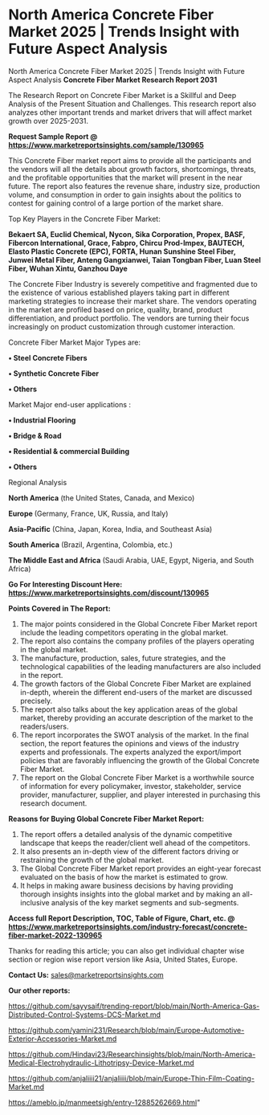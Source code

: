 # North America Concrete Fiber Market 2025 | Trends Insight with Future Aspect Analysis
 North America Concrete Fiber Market 2025 | Trends Insight with Future Aspect Analysis
<strong>Concrete Fiber Market Research Report 2031</strong>

The Research Report on Concrete Fiber Market is a Skillful and Deep Analysis of the Present Situation and Challenges. This research report also analyzes other important trends and market drivers that will affect market growth over 2025-2031.

<strong>Request Sample Report @ <a href=https://www.marketreportsinsights.com/sample/130965>https://www.marketreportsinsights.com/sample/130965</a></strong>

This Concrete Fiber market report aims to provide all the participants and the vendors will all the details about growth factors, shortcomings, threats, and the profitable opportunities that the market will present in the near future. The report also features the revenue share, industry size, production volume, and consumption in order to gain insights about the politics to contest for gaining control of a large portion of the market share.

Top Key Players in the Concrete Fiber Market:

<strong>Bekaert SA, Euclid Chemical, Nycon, Sika Corporation, Propex, BASF, Fibercon International, Grace, Fabpro, Chircu Prod-Impex, BAUTECH, Elasto Plastic Concrete (EPC), FORTA, Hunan Sunshine Steel Fiber, Junwei Metal Fiber, Anteng Gangxianwei, Taian Tongban Fiber, Luan Steel Fiber, Wuhan Xintu, Ganzhou Daye</strong>

The Concrete Fiber Industry is severely competitive and fragmented due to the existence of various established players taking part in different marketing strategies to increase their market share. The vendors operating in the market are profiled based on price, quality, brand, product differentiation, and product portfolio. The vendors are turning their focus increasingly on product customization through customer interaction.

Concrete Fiber Market Major Types are:

<strong>• Steel Concrete Fibers

• Synthetic Concrete Fiber

• Others</strong>

Market Major end-user applications :

<strong>• Industrial Flooring

• Bridge & Road

• Residential & commercial Building

• Others</strong>

Regional Analysis

</u><strong><b>North America</b></strong> (the United States, Canada, and Mexico)

<strong><b>Europe </b></strong>(Germany, France, UK, Russia, and Italy)

<strong><b>Asia-Pacific</b></strong> (China, Japan, Korea, India, and Southeast Asia)

<strong><b>South America</b></strong> (Brazil, Argentina, Colombia, etc.)

<strong><b>The Middle East and Africa</b></strong> (Saudi Arabia, UAE, Egypt, Nigeria, and South Africa)

<strong>Go For Interesting Discount Here: <a href=https://www.marketreportsinsights.com/discount/130965>https://www.marketreportsinsights.com/discount/130965</a></strong>

<strong>Points Covered in The Report:</strong>
<ol>
  <li>The major points considered in the Global Concrete Fiber Market report include the leading competitors operating in the global market.</li>
  <li>The report also contains the company profiles of the players operating in the global market.</li>
  <li>The manufacture, production, sales, future strategies, and the technological capabilities of the leading manufacturers are also included in the report.</li>
  <li>The growth factors of the Global Concrete Fiber Market are explained in-depth, wherein the different end-users of the market are discussed precisely.</li>
  <li>The report also talks about the key application areas of the global market, thereby providing an accurate description of the market to the readers/users.</li>
  <li>The report incorporates the SWOT analysis of the market. In the final section, the report features the opinions and views of the industry experts and professionals. The experts analyzed the export/import policies that are favorably influencing the growth of the Global Concrete Fiber Market.</li>
  <li>The report on the Global Concrete Fiber Market is a worthwhile source of information for every policymaker, investor, stakeholder, service provider, manufacturer, supplier, and player interested in purchasing this research document.</li>
</ol>
<strong>Reasons for Buying Global Concrete Fiber Market Report:</strong>

<ol>
  <li>The report offers a detailed analysis of the dynamic competitive landscape that keeps the reader/client well ahead of the competitors.</li>
  <li>It also presents an in-depth view of the different factors driving or restraining the growth of the global market.</li>
  <li>The Global Concrete Fiber Market report provides an eight-year forecast evaluated on the basis of how the market is estimated to grow.</li>
  <li>It helps in making aware business decisions by having providing thorough insights insights into the global market and by making an all-inclusive analysis of the key market segments and sub-segments.</li>
</ol>
<strong>Access full Report Description, TOC, Table of Figure, Chart, etc. @ <a href=https://www.marketreportsinsights.com/industry-forecast/concrete-fiber-market-2022-130965>https://www.marketreportsinsights.com/industry-forecast/concrete-fiber-market-2022-130965</a></strong>


Thanks for reading this article; you can also get individual chapter wise section or region wise report version like Asia, United States, Europe.

<strong>Contact Us:</strong>
sales@marketreportsinsights.com

<strong>Our other reports:</strong>

<a href=https://github.com/sayysaif/trending-report/blob/main/North-America-Gas-Distributed-Control-Systems-DCS-Market.md>https://github.com/sayysaif/trending-report/blob/main/North-America-Gas-Distributed-Control-Systems-DCS-Market.md</a>

<a href=https://github.com/yamini231/Research/blob/main/Europe-Automotive-Exterior-Accessories-Market.md>https://github.com/yamini231/Research/blob/main/Europe-Automotive-Exterior-Accessories-Market.md</a>

<a href=https://github.com/Hindavi23/Researchinsights/blob/main/North-America-Medical-Electrohydraulic-Lithotripsy-Device-Market.md>https://github.com/Hindavi23/Researchinsights/blob/main/North-America-Medical-Electrohydraulic-Lithotripsy-Device-Market.md</a>

<a href=https://github.com/anjaliiii21/anjaliiii/blob/main/Europe-Thin-Film-Coating-Market.md>https://github.com/anjaliiii21/anjaliiii/blob/main/Europe-Thin-Film-Coating-Market.md</a>

<a href=https://ameblo.jp/manmeetsigh/entry-12885262669.html>https://ameblo.jp/manmeetsigh/entry-12885262669.html</a>"
